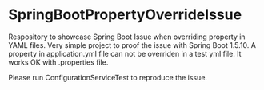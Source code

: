 # SpringBootPropertyOverrideIssue
Respository to showcase Spring Boot Issue when overriding property in YAML files.
Very simple project to proof the issue with Spring Boot 1.5.10. 
A property in application.yml file can not be overriden in a test yml file. It works OK with .properties file.

Please run ConfigurationServiceTest to reproduce the issue.
